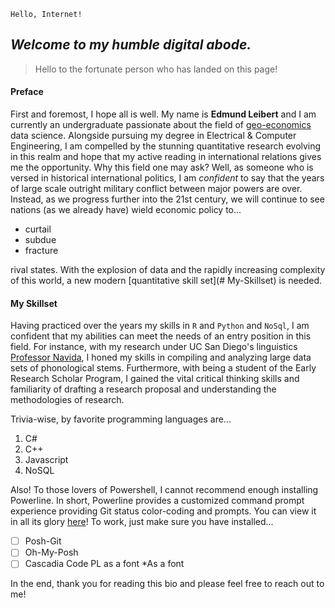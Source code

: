 `Hello, Internet!`
## *Welcome to my humble digital abode.*

> Hello to the fortunate person who has landed on this page!

#### Preface
First and foremost, I hope all is well. My name is **Edmund Leibert** and I am currently an undergraduate passionate about the field of [geo-economics](https://www.atlanticcouncil.org/programs/geoeconomics-center/) data science. Alongside pursuing my degree in Electrical & Computer Engineering, I am compelled by the stunning quantitative research evolving in this realm and hope that my active reading in international relations gives me the opportunity. Why this field one may ask? Well, as someone who is versed in historical international politics, I am *confident* to say that the years of large scale outright military conflict between major powers are over. Instead, as we progress further into the 21st century, we will continue to see nations (as we already have) wield economic policy to...
- curtail
- subdue
- fracture

rival states. With the explosion of data and the rapidly increasing complexity of this world, a new modern [quantitative skill set](# My-Skillset) is needed.

#### My Skillset
Having practiced over the years my skills in `R` and `Python` and `NoSql`, I am confident that my abilities can meet the needs of an entry position in this field. For instance, with my research under UC San Diego's linguistics [Professor Navida](https://cseweb.ucsd.edu/~npolikarpova/), I honed my skills in compiling and analyzing large data sets of phonological stems. Furthermore, with being a student of the Early Research Scholar Program, I gained the vital critical thinking skills and familiarity of drafting a research proposal and understanding the methodologies of research. 

Trivia-wise, by favorite programming languages are...
1. C#
2. C++
3. Javascript
4. NoSQL

Also! To those lovers of Powershell, I cannot recommend enough installing Powerline. In short, Powerline provides a customized command prompt experience providing Git status color-coding and prompts. You can view it in all its glory [here](screenshots/terminal-img-2.png)! To work, just make sure you have installed...
- [ ] Posh-Git
- [ ] Oh-My-Posh
- [ ] Cascadia Code PL as a font *As a font

In the end, thank you for reading this bio and please feel free to reach out to me!
